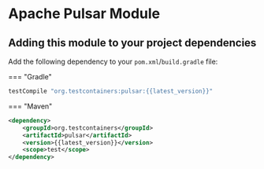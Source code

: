 # Apache Pulsar Module

## Adding this module to your project dependencies

Add the following dependency to your `pom.xml`/`build.gradle` file:

=== "Gradle"
```groovy
testCompile "org.testcontainers:pulsar:{{latest_version}}"
```
=== "Maven"
```xml
<dependency>
    <groupId>org.testcontainers</groupId>
    <artifactId>pulsar</artifactId>
    <version>{{latest_version}}</version>
    <scope>test</scope>
</dependency>
```
